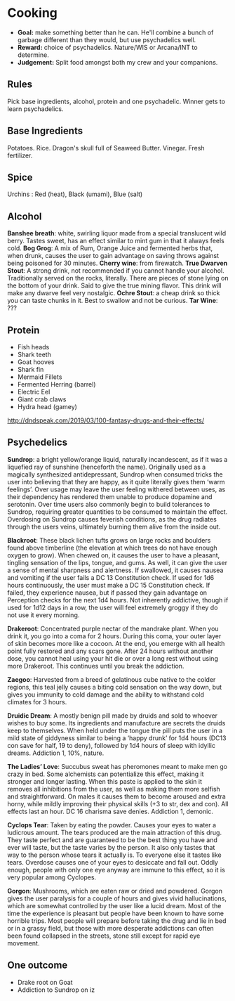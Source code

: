 # Cooking
- **Goal:** make something better than he can. He'll combine a bunch of garbage different than they would, but use psychadelics well.
- **Reward:** choice of psychadelics. Nature/WIS or Arcana/INT to determine.
- **Judgement:** Split food amongst both my crew and your companions.

## Rules
Pick base ingredients, alcohol, protein and one psychadelic. Winner gets to learn psychadelics.

## Base Ingredients
Potatoes. Rice.
Dragon's skull full of Seaweed
Butter. Vinegar.
Fresh fertilizer.

## Spice
Urchins : Red (heat), Black (umami), Blue (salt)

## Alcohol
**Banshee breath**: white, swirling liquor made from a special translucent wild berry. Tastes sweet, has an effect similar to mint gum in that it always feels cold.
**Bog Grog**: A mix of Rum, Orange Juice and fermented herbs that, when drunk, causes the user to gain advantage on saving throws against being poisoned for 30 minutes.
**Cherry wine**: from firewatch.
**True Dwarven Stout**: A strong drink, not recommended if you cannot handle your alcohol. Traditionally served on the rocks, literally. There are pieces of stone lying on the bottom of your drink. Said to give the true mining flavor. This drink will make any dwarve feel very nostalgic.
**Ochre Stout**: a cheap drink so thick you can taste chunks in it. Best to swallow and not be curious.
**Tar Wine**: ???

## Protein
- Fish heads
- Shark teeth
- Goat hooves
- Shark fin
- Mermaid Fillets
- Fermented Herring (barrel)
- Electric Eel
- Giant crab claws
- Hydra head (gamey)

http://dndspeak.com/2019/03/100-fantasy-drugs-and-their-effects/

## Psychedelics

**Sundrop**: a bright yellow/orange liquid, naturally incandescent, as if it was a liquefied ray of sunshine (henceforth the name). Originally used as a magically synthesized antidepressant, Sundrop when consumed tricks the user into believing that they are happy, as it quite literally gives them ‘warm feelings’. Over usage may leave the user feeling withered between uses, as their dependency has rendered them unable to produce dopamine and serotonin. Over time users also commonly begin to build tolerances to Sundrop, requiring greater quantities to be consumed to maintain the effect. Overdosing on Sundrop causes feverish conditions, as the drug radiates through the users veins, ultimately burning them alive from the inside out.

**Blackroot**: These black lichen tufts grows on large rocks and boulders found above timberline (the elevation at which trees do not have enough oxygen to grow). When chewed on, it causes the user to have a pleasant, tingling sensation of the lips, tongue, and gums. As well, it can give the user a sense of mental sharpness and alertness. If swallowed, it causes nausea and vomiting if the user fails a DC 13 Constitution check. If used for 1d6 hours continuously, the user must make a DC 15 Constitution check. If failed, they experience nausea, but if passed they gain advantage on Perception checks for the next 1d4 hours. Not inherently addictive, though if used for 1d12 days in a row, the user will feel extremely groggy if they do not use it every morning.

**Drakeroot**: Concentrated purple nectar of the mandrake plant. When you drink it, you go into a coma for 2 hours. During this coma, your outer layer of skin becomes more like a cocoon. At the end, you emerge with all health point fully restored and any scars gone. After 24 hours without another dose, you cannot heal using your hit die or over a long rest without using more Drakeroot. This continues until you break the addiction.

**Zaegoo**: Harvested from a breed of gelatinous cube native to the colder regions, this teal jelly causes a biting cold sensation on the way down, but gives you immunity to cold damage and the ability to withstand cold climates for 3 hours.

**Druidic Dream**: A mostly benign pill made by druids and sold to whoever wishes to buy some. Its ingredients and manufacture are secrets the druids keep to themselves. When held under the tongue the pill puts the user in a mild state of giddyness similar to being a ‘happy drunk’ for 1d4 hours (DC13 con save for half, 19 to deny), followed by 1d4 hours of sleep with idyllic dreams. Addiction 1, 10%, nature.

**The Ladies’ Love**: Succubus sweat has pheromones meant to make men go crazy in bed. Some alchemists can potentialize this effect, making it stronger and longer lasting. When this paste is applied to the skin it removes all inhibitions from the user, as well as making them more selfish and straightforward. On males it causes them to become aroused and extra horny, while mildly improving their physical skills (+3 to str, dex and con). All effects last an hour. DC 16 charisma save denies. Addiction 1, demonic.

**Cyclops Tear**: Taken by eating the powder. Causes your eyes to water a ludicrous amount. The tears produced are the main attraction of this drug. They taste perfect and are guaranteed to be the best thing you have and ever will taste, but the taste varies by the person. It also only tastes that way to the person whose tears it actually is. To everyone else it tastes like tears. Overdose causes one of your eyes to desiccate and fall out. Oddly enough, people with only one eye anyway are immune to this effect, so it is very popular among Cyclopes.

**Gorgon**: Mushrooms, which are eaten raw or dried and powdered. Gorgon gives the user paralysis for a couple of hours and gives vivid hallucinations, which are somewhat controlled by the user like a lucid dream. Most of the time the experience is pleasant but people have been known to have some horrible trips. Most people will prepare before taking the drug and lie in bed or in a grassy field, but those with more desperate addictions can often been found collapsed in the streets, stone still except for rapid eye movement.

## One outcome
- Drake root on Goat
- Addiction to Sundrop on iz
